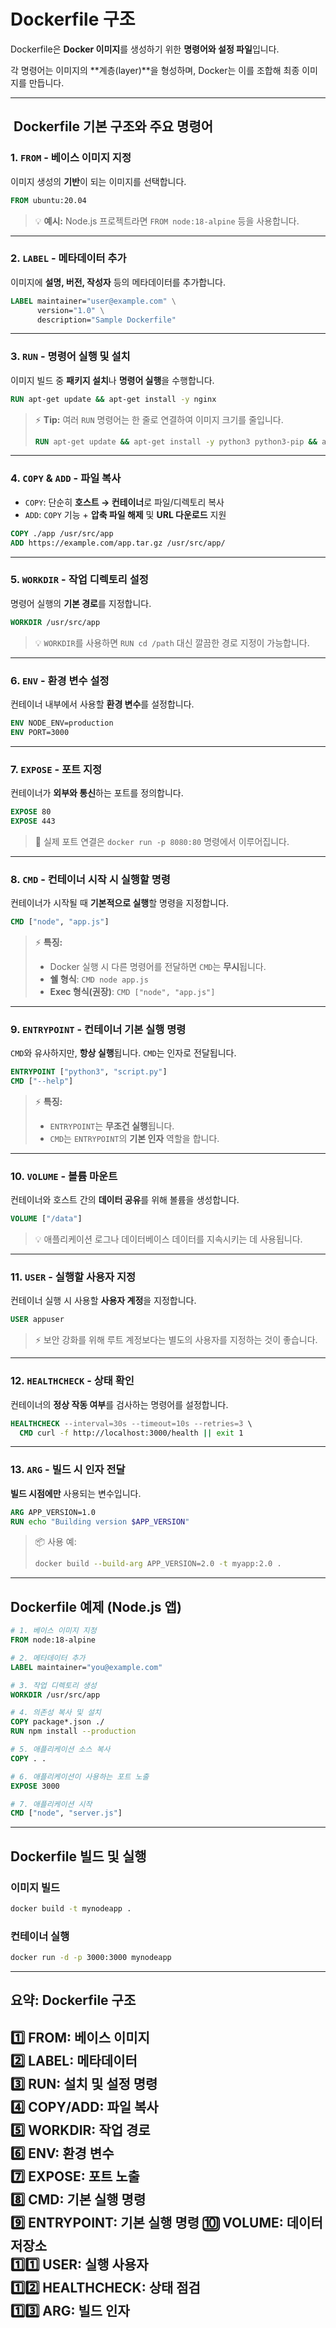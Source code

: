 # Dockerfile 구조
Dockerfile은 **Docker 이미지**를 생성하기 위한 **명령어와 설정 파일**입니다. 

각 명령어는 이미지의 **계층(layer)**을 형성하며, Docker는 이를 조합해 최종 이미지를 만듭니다.

---

## ️ **Dockerfile 기본 구조와 주요 명령어**  

### **1. `FROM` - 베이스 이미지 지정**  
이미지 생성의 **기반**이 되는 이미지를 선택합니다.  
```dockerfile
FROM ubuntu:20.04
```
> 💡 **예시:** Node.js 프로젝트라면 `FROM node:18-alpine` 등을 사용합니다.

---

### **2. `LABEL` - 메타데이터 추가**  
이미지에 **설명, 버전, 작성자** 등의 메타데이터를 추가합니다.  
```dockerfile
LABEL maintainer="user@example.com" \
      version="1.0" \
      description="Sample Dockerfile"
```

---

### **3. `RUN` - 명령어 실행 및 설치**  
이미지 빌드 중 **패키지 설치**나 **명령어 실행**을 수행합니다.  
```dockerfile
RUN apt-get update && apt-get install -y nginx
```
> ⚡ **Tip:** 여러 `RUN` 명령어는 한 줄로 연결하여 이미지 크기를 줄입니다.  
> ```dockerfile
> RUN apt-get update && apt-get install -y python3 python3-pip && apt-get clean
> ```

---

### **4. `COPY` & `ADD` - 파일 복사**  
- `COPY`: 단순히 **호스트 → 컨테이너**로 파일/디렉토리 복사  
- `ADD`: `COPY` 기능 + **압축 파일 해제** 및 **URL 다운로드** 지원  
```dockerfile
COPY ./app /usr/src/app
ADD https://example.com/app.tar.gz /usr/src/app/
```

---

### **5. `WORKDIR` - 작업 디렉토리 설정**  
명령어 실행의 **기본 경로**를 지정합니다.  
```dockerfile
WORKDIR /usr/src/app
```
> 💡 `WORKDIR`를 사용하면 `RUN cd /path` 대신 깔끔한 경로 지정이 가능합니다.

---

### **6. `ENV` - 환경 변수 설정**  
컨테이너 내부에서 사용할 **환경 변수**를 설정합니다.  
```dockerfile
ENV NODE_ENV=production
ENV PORT=3000
```

---

### **7. `EXPOSE` - 포트 지정**  
컨테이너가 **외부와 통신**하는 포트를 정의합니다.  
```dockerfile
EXPOSE 80
EXPOSE 443
```
> 📢 실제 포트 연결은 `docker run -p 8080:80` 명령에서 이루어집니다.

---

### **8. `CMD` - 컨테이너 시작 시 실행할 명령**  
컨테이너가 시작될 때 **기본적으로 실행**할 명령을 지정합니다.  
```dockerfile
CMD ["node", "app.js"]
```
> ⚡ **특징:**  
> - Docker 실행 시 다른 명령어를 전달하면 `CMD`는 **무시**됩니다.  
> - **쉘 형식**: `CMD node app.js`  
> - **Exec 형식(권장)**: `CMD ["node", "app.js"]`

---

### **9. `ENTRYPOINT` - 컨테이너 기본 실행 명령**  
`CMD`와 유사하지만, **항상 실행**됩니다. `CMD`는 인자로 전달됩니다.  
```dockerfile
ENTRYPOINT ["python3", "script.py"]
CMD ["--help"]
```
> ⚡ **특징:**  
> - `ENTRYPOINT`는 **무조건 실행**됩니다.  
> - `CMD`는 `ENTRYPOINT`의 **기본 인자** 역할을 합니다.

---

### **10. `VOLUME` - 볼륨 마운트**  
컨테이너와 호스트 간의 **데이터 공유**를 위해 볼륨을 생성합니다.  
```dockerfile
VOLUME ["/data"]
```
> 💡 애플리케이션 로그나 데이터베이스 데이터를 지속시키는 데 사용됩니다.

---

### **11. `USER` - 실행할 사용자 지정**  
컨테이너 실행 시 사용할 **사용자 계정**을 지정합니다.  
```dockerfile
USER appuser
```
> ⚡ 보안 강화를 위해 루트 계정보다는 별도의 사용자를 지정하는 것이 좋습니다.

---

### **12. `HEALTHCHECK` - 상태 확인**  
컨테이너의 **정상 작동 여부**를 검사하는 명령어를 설정합니다.  
```dockerfile
HEALTHCHECK --interval=30s --timeout=10s --retries=3 \
  CMD curl -f http://localhost:3000/health || exit 1
```

---

### **13. `ARG` - 빌드 시 인자 전달**  
**빌드 시점에만** 사용되는 변수입니다.  
```dockerfile
ARG APP_VERSION=1.0
RUN echo "Building version $APP_VERSION"
```
> 📦 사용 예:  
> ```bash
> docker build --build-arg APP_VERSION=2.0 -t myapp:2.0 .
> ```

---

## **Dockerfile 예제** (Node.js 앱)

```dockerfile
# 1. 베이스 이미지 지정
FROM node:18-alpine

# 2. 메타데이터 추가
LABEL maintainer="you@example.com"

# 3. 작업 디렉토리 생성
WORKDIR /usr/src/app

# 4. 의존성 복사 및 설치
COPY package*.json ./
RUN npm install --production

# 5. 애플리케이션 소스 복사
COPY . .

# 6. 애플리케이션이 사용하는 포트 노출
EXPOSE 3000

# 7. 애플리케이션 시작
CMD ["node", "server.js"]
```

---

## **Dockerfile 빌드 및 실행**

### **이미지 빌드**
```bash
docker build -t mynodeapp .
```

### **컨테이너 실행**
```bash
docker run -d -p 3000:3000 mynodeapp
```

---

## **요약: Dockerfile 구조**  
1️⃣ **FROM**: 베이스 이미지  
2️⃣ **LABEL**: 메타데이터  
3️⃣ **RUN**: 설치 및 설정 명령  
4️⃣ **COPY/ADD**: 파일 복사  
5️⃣ **WORKDIR**: 작업 경로  
6️⃣ **ENV**: 환경 변수  
7️⃣ **EXPOSE**: 포트 노출  
8️⃣ **CMD**: 기본 실행 명령  
9️⃣ **ENTRYPOINT**: 기본 실행 명령 
🔟 **VOLUME**: 데이터 저장소  
1️⃣1️⃣ **USER**: 실행 사용자  
1️⃣2️⃣ **HEALTHCHECK**: 상태 점검  
1️⃣3️⃣ **ARG**: 빌드 인자
---
